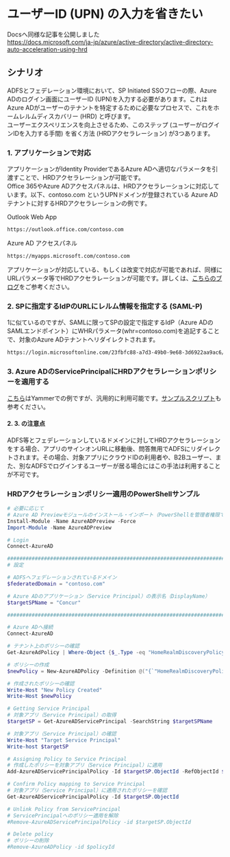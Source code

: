 # ユーザーID (UPN) の入力を省きたい

Docsへ同様な記事を公開しました  
https://docs.microsoft.com/ja-jp/azure/active-directory/active-directory-auto-acceleration-using-hrd


## シナリオ
ADFSとフェデレーション環境において、SP Initiated SSOフローの際、Azure ADのログイン画面にユーザーID (UPN)を入力する必要があります。これはAzure ADがユーザーのテナントを特定するために必要なプロセスで、これをホームレルムディスカバリー (HRD) と呼びます。  
ユーザーエクスペリエンスを向上させるため、このステップ (ユーザーがログインIDを入力する手間) を省く方法 (HRDアクセラレーション) が3つあります。 

### 1. アプリケーションで対応
アプリケーションがIdentity ProviderであるAzure ADへ適切なパラメータを引渡すことで、HRDアクセラレーションが可能です。  
Office 365やAzure ADアクセスパネルは、HRDアクセラレーションに対応しています。以下、contoso.com というUPNドメインが登録されている Azure AD テナントに対するHRDアクセラレーションの例です。

Outlook Web App
```URL
https://outlook.office.com/contoso.com
```

Azure AD アクセスパネル
```URL
https://myapps.microsoft.com/contoso.com
```
アプリケーションが対応している、もしくは改変で対応が可能であれば、同様にURLパラメータ等でHRDアクセラレーションが可能です。詳しくは、[こちらのブログ](https://blogs.msdn.microsoft.com/tsmatsuz/2015/04/20/azure-ad-custom-branding-login-ui-home-realm-discovery-domain-hint/)をご参考ください。  
  

### 2. SPに指定するIdPのURLにレルム情報を指定する (SAML-P)
1に似ているのですが、SAMLに限ってSPの設定で指定するIdP（Azure ADのSAMLエンドポイント）にWHRパラメータ(whr=contoso.com)を追記することで、対象のAzure ADテナントへリダイレクトされます。  
```XML
https://login.microsoftonline.com/23fbfc88-a7d3-49b0-9e68-3d6922aa9ac6/saml2?whr=contoso.com
```
### 3. Azure ADのServicePrincipalにHRDアクセラレーションポリシーを適用する
[こちら](https://support.office.com/ja-jp/article/%E8%87%AA%E5%8B%95%E3%82%A2%E3%82%AF%E3%82%BB%E3%83%A9%E3%83%AC%E3%83%BC%E3%82%BF-%E3%83%9D%E3%83%AA%E3%82%B7%E3%83%BC%E3%82%92%E4%BD%BF%E7%94%A8%E3%81%97%E3%81%A6-Yammer-%E3%81%AB%E5%AF%BE%E3%81%99%E3%82%8B-Office-365-%E3%82%B5%E3%82%A4%E3%83%B3%E3%82%A4%E3%83%B3%E3%82%92%E6%94%B9%E5%96%84%E3%81%99%E3%82%8B-4d0e5067-992c-4cd6-bad5-b4ac0d52f596?ui=ja-JP&rs=ja-JP&ad=JP)はYammerでの例ですが、汎用的に利用可能です。[サンプルスクリプト](#HRDアクセラレーションポリシー適用のPowerShellサンプル)も参考ください。

#### 2. 3. の注意点
ADFS等とフェデレーションしているドメインに対してHRDアクセラレーションをする場合、アプリのサインオンURLに移動後、問答無用でADFSにリダイレクトされます。その場合、対象アプリにクラウドIDの利用者や、B2Bユーザー、また、別なADFSでログインするユーザーが居る場合にはこの手法は利用することが不可です。


### HRDアクセラレーションポリシー適用のPowerShellサンプル
```PowerShell
# 必要に応じて
# Azure AD Previewモジュールのインストール・インポート（PowerShellを管理者権限で実行）
Install-Module -Name AzureADPreview -Force
Import-Module -Name AzureADPreview

# Login
Connect-AzureAD

########################################################################
# 設定

# ADFSへフェデレーションされているドメイン
$federatedDomain = "contoso.com"

# Azure ADのアプリケーション（Service Principal）の表示名（DisplayName）
$targetSPName = "Concur"

########################################################################

# Azure ADへ接続
Connect-AzureAD

# テナント上のポリシーの確認
Get-AzureAdPolicy | Where-Object {$_.Type -eq "HomeRealmDiscoveryPolicy"}

# ポリシーの作成
$newPolicy = New-AzureADPolicy -Definition @("{`"HomeRealmDiscoveryPolicy`":{`"AccelerateToFederatedDomain`":true,`"PreferredDomain`":`"$federatedDomain`"}}") -DisplayName BasicAutoAccelerationPolicy -Type HomeRealmDiscoveryPolicy -IsOrganizationDefault $false

# 作成されたポリシーの確認
Write-Host "New Policy Created"
Write-Host $newPolicy

# Getting Service Principal
# 対象アプリ（Service Principal）の取得
$targetSP = Get-AzureADServicePrincipal -SearchString $targetSPName

# 対象アプリ（Service Principal）の確認
Write-Host "Target Service Principal"
Write-host $targetSP

# Assigning Policy to Service Principal
# 作成したポリシーを対象アプリ（Service Principal）に適用
Add-AzureADServicePrincipalPolicy -Id $targetSP.ObjectId -RefObjectId $newPolicy.Id

# Confirm Policy mapping to Service Principal
# 対象アプリ（Service Principal）に適用されたポリシーを確認
Get-AzureADServicePrincipalPolicy -Id $targetSP.ObjectId

# Unlink Policy from ServicePrincipal
# ServicePrincipalへのポリシー適用を解除
#Remove-AzureADServicePrincipalPolicy -id $targetSP.ObjectId

# Delete policy
# ポリシーの削除
#Remove-AzureADPolicy -id $policyId

```